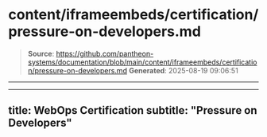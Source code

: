 # content/iframeembeds/certification/pressure-on-developers.md

> **Source**: https://github.com/pantheon-systems/documentation/blob/main/content/iframeembeds/certification/pressure-on-developers.md
> **Generated**: 2025-08-19 09:06:51

---

---
title: WebOps Certification
subtitle: "Pressure on Developers"
---

<Partial file="certification-guide/pressure-on-developers.md" />
